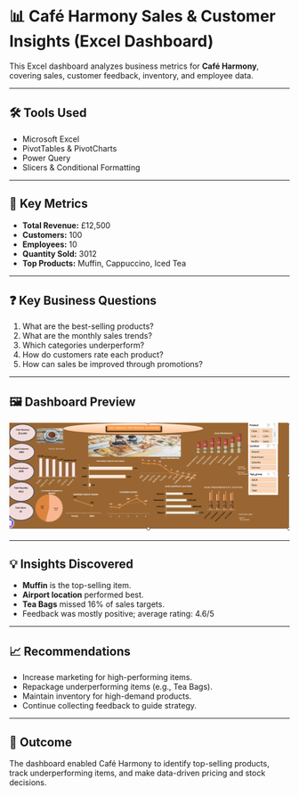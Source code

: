 # 📊 Café Harmony Sales & Customer Insights (Excel Dashboard)

This Excel dashboard analyzes business metrics for **Café Harmony**, covering sales, customer feedback, inventory, and employee data.

---

## 🛠 Tools Used
- Microsoft Excel
- PivotTables & PivotCharts
- Power Query
- Slicers & Conditional Formatting

---

## 📌 Key Metrics
- **Total Revenue:** £12,500  
- **Customers:** 100  
- **Employees:** 10  
- **Quantity Sold:** 3012  
- **Top Products:** Muffin, Cappuccino, Iced Tea

---

## ❓ Key Business Questions
1. What are the best-selling products?
2. What are the monthly sales trends?
3. Which categories underperform?
4. How do customers rate each product?
5. How can sales be improved through promotions?

---
## 🖼 Dashboard Preview

![Dashboard Screenshot](https://github.com/Basilissamaterry/Cafe-Harmony-Excel-Dashboard/blob/main/Screenshot%202025-06-19%20231854.png?raw=true)



---

## 💡 Insights Discovered
- **Muffin** is the top-selling item.
- **Airport location** performed best.
- **Tea Bags** missed 16% of sales targets.
- Feedback was mostly positive; average rating: 4.6/5

---

## 📈 Recommendations
- Increase marketing for high-performing items.
- Repackage underperforming items (e.g., Tea Bags).
- Maintain inventory for high-demand products.
- Continue collecting feedback to guide strategy.

---

## 🎯 Outcome
The dashboard enabled Café Harmony to identify top-selling products, track underperforming items, and make data-driven pricing and stock decisions.

